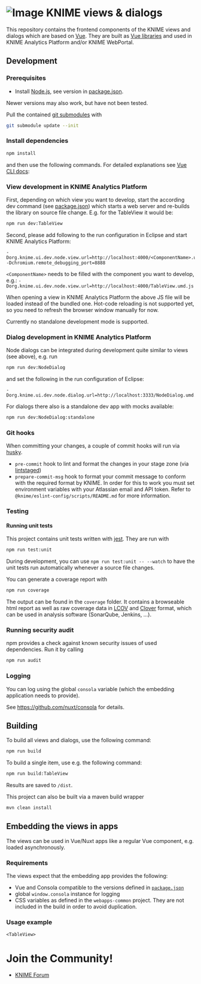 # ![Image](https://www.knime.com/files/knime_logo_github_40x40_4layers.png) KNIME views & dialogs

This repository contains the frontend components of the KNIME views and dialogs which are based on [Vue].
They are built as [Vue libraries] and used in KNIME Analytics Platform and/or KNIME WebPortal.

## Development

### Prerequisites

- Install [Node.js][node], see version in [package.json](package.json).

Newer versions may also work, but have not been tested.

Pull the contained [git submodules](https://stackoverflow.com/a/4438292/5134084) with

```sh
git submodule update --init
```

### Install dependencies

```sh
npm install
```

and then use the following commands. For detailed explanations see [Vue CLI docs]:

### View development in KNIME Analytics Platform

First, depending on which view you want to develop, start the according dev command (see [package.json](package.json)) which
starts a web server and re-builds the library on source file change. E.g. for the TableView it would be:

```sh
npm run dev:TableView
```

Second, please add following to the run configuration in Eclipse and start KNIME Analytics Platform:

```
-Dorg.knime.ui.dev.node.view.url=http://localhost:4000/<ComponentName>.umd.js
-Dchromium.remote_debugging_port=8888
```

`<ComponentName>` needs to be filled with the component you want to develop, e.g.:
`-Dorg.knime.ui.dev.node.view.url=http://localhost:4000/TableView.umd.js`

When opening a view in KNIME Analytics Platform the above JS file will be loaded instead of the bundled one.
Hot-code reloading is not supported yet, so you need to refresh the browser window manually for now.

Currently no standalone development mode is supported.

### Dialog development in KNIME Analytics Platform

Node dialogs can be integrated during development quite similar to views (see above), e.g. run

```sh
npm run dev:NodeDialog
```

and set the following in the run configuration of Eclipse:

```
-Dorg.knime.ui.dev.node.dialog.url=http://localhost:3333/NodeDialog.umd.js
```

For dialogs there also is a standalone dev app with mocks available:

```sh
npm run dev:NodeDialog:standalone
```

### Git hooks

When committing your changes, a couple of commit hooks will run via [husky].

- `pre-commit` hook to lint and format the changes in your stage zone (via [lintstaged])
- `prepare-commit-msg` hook to format your commit message to conform with the required format by KNIME. In order for this to work you must set environment variables with your Atlassian email and API token. Refer to `@knime/eslint-config/scripts/README.md` for more information.

### Testing

#### Running unit tests

This project contains unit tests written with [jest]. They are run with

```sh
npm run test:unit
```

During development, you can use `npm run test:unit -- --watch` to have the unit tests run automatically whenever a
source file changes.

You can generate a coverage report with

```sh
npm run coverage
```

The output can be found in the `coverage` folder. It contains a browseable html report as well as raw coverage data in
[LCOV] and [Clover] format, which can be used in analysis software (SonarQube, Jenkins, …).

### Running security audit

npm provides a check against known security issues of used dependencies. Run it by calling

```sh
npm run audit
```

### Logging

You can log using the global `consola` variable (which the embedding application needs to provide).

See https://github.com/nuxt/consola for details.

## Building

To build all views and dialogs, use the following command:

```sh
npm run build
```

To build a single item, use e.g. the following command:

```sh
npm run build:TableView
```

Results are saved to `/dist`.

This project can also be built via a maven build wrapper

```sh
mvn clean install
```

## Embedding the views in apps

The views can be used in Vue/Nuxt apps like a regular Vue component, e.g. loaded asynchronously.

### Requirements

The views expect that the embedding app provides the following:

- Vue and Consola compatible to the versions defined in [`package.json`](package.json)
- global `window.consola` instance for logging
- CSS variables as defined in the `webapps-common` project.
  They are not included in the build in order to avoid duplication.

### Usage example

```
<TableView>
```

# Join the Community!

- [KNIME Forum](https://forum.knime.com/)

[Vue]: https://vuejs.org/
[node]: https://knime-com.atlassian.net/wiki/spaces/SPECS/pages/905281540/Node.js+Installation
[Java]: https://www.oracle.com/technetwork/java/javase/downloads/index.html
[Vue CLI docs]: https://cli.vuejs.org/guide/
[Vue libraries]: https://cli.vuejs.org/guide/build-targets.html#library
[jest]: https://jestjs.io/en
[LCOV]: https://github.com/linux-test-project/lcov
[Clover]: http://openclover.org/
[husky]: https://www.npmjs.com/package/husky
[lintstaged]: https://github.com/okonet/lint-staged

